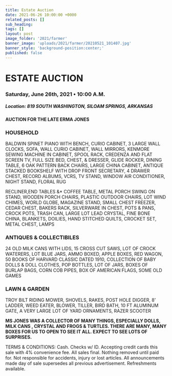 ```yaml
---
title: Estate Auction
date: 2021-06-26 10:00:00 +0000
related_posts: []
sub_heading:  
tags: []
layout: post
image_folder: '2021/farmer'
banner_image: 'uploads/2021/farmer/20210521_101407.jpg'
banner_style: 'background-position:center;'
published: false
---
```

# ESTATE AUCTION
### Saturday, June 26th, 2021 • 10:00 A.M.

##### **Location:** 819 SOUTH WASHINGTON, SILOAM SPRINGS, ARKANSAS

__AUCTION FOR THE LATE ERMA JONES__

### HOUSEHOLD
BALDWIN SPINET PIANO WITH BENCH, CURIO CABINET, 3 LARGE WALL CLOCKS, SOFA, WALL CURIO CABINET, WALL MIRRORS, KENMORE SEWING MACHINE IN CABINET, SPOOL RACK, CREDENZA AND FLAT SCREEN TV, FULL SIZE BED, CHEST, & DRESSER, GLIDE ROCKER,  DINING TABLE, 6 OAK PATTERN BACK CHAIRS,  LARGE CHINA CABINET, ANTIQUE STACKED BOOKSHELF WITH DROP FRONT SECRETARY, 4 DRAWER CHEST, RECORD ALBUMS, VCRS, TV STAND, WINDOW AIR CONDITIONER, NIGHT STAND, FLORAL RUG

<!--break-->
RECLINER,END TABLES &* COFFEE TABLE,  METAL PORCH SWING ON STAND, WOODEN PORCH CHAIRS, PLASTIC  OUTDOOR CHAIRS, LOT WIND CHIMES, WORLD GLOBE, MAGAZINE STAND, SMALL CHEST FREEZER, CEDAR CHEST, BAKERS RACK, SILVERWARE IN CHEST, POTS & PANS, CROCK POTS, TRASH CAN, LARGE LOT LEAD CRYSTAL, FINE BONE CHINA, BLANKETS, DOILIES, HAND STITCHED QUILTS, CROCKET SET, METAL CHEST, LAMPS


### ANTIQUES & COLLECTIBILES
24 OLD MILK CANS WITH LIDS, 15 CROSS CUT SAWS, LOT OF CROCK WATERERS, LOT BLUE JARS, AMMO BOXED, APPLE BOXES, RED WAGON, 50 BOOKS OF HARVARD CLASSIC DATED 1910, COLLECTION OF BABY DOLLS & DOLL CLOTHES, POP BOTTLES, LOT OF JARS, BOXES OF BURLAP BAGS, CORN COB PIPES, BOX OF AMERICAN FLAGS, SOME OLD GAMES

### LAWN & GARDEN	
TROY BILT RIDING MOWER, SHOVELS, RAKES, POST HOLE DIGGER, 8’ LADDER, WEED EATER, BLOWER, TILLER, BIRD BATH, 10 FT ALUMINUM GATE, A VERY LARGE LOT OF YARD ORNAMENTS, RAZER SCOOTER


__MS JONES WAS A COLLECTOR OF MANY THINGS, ESPECIALLY DOLLS, MILK CANS , CRYSTAL AND FROGS & TURTLES.  THERE ARE MANY, MANY BOXES FOR US TO OPEN TO SEE IT ALL. EXPECT TO SEE LOTS OF SURPRISES.__

TERMS & CONDITIONS: Cash. Checks w/ ID. Accepting credit cards this sale with 4% convenience fee. All sales final. Nothing removed until paid for. Not responsible for accidents, injury or lost articles. All announcements made day of sale supersedes all previous advertisement. Refreshments available. 

